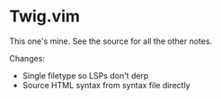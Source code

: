 # Twig.vim

This one's mine. See the source for all the other notes.

Changes:

- Single filetype so LSPs don't derp
- Source HTML syntax from syntax file directly
